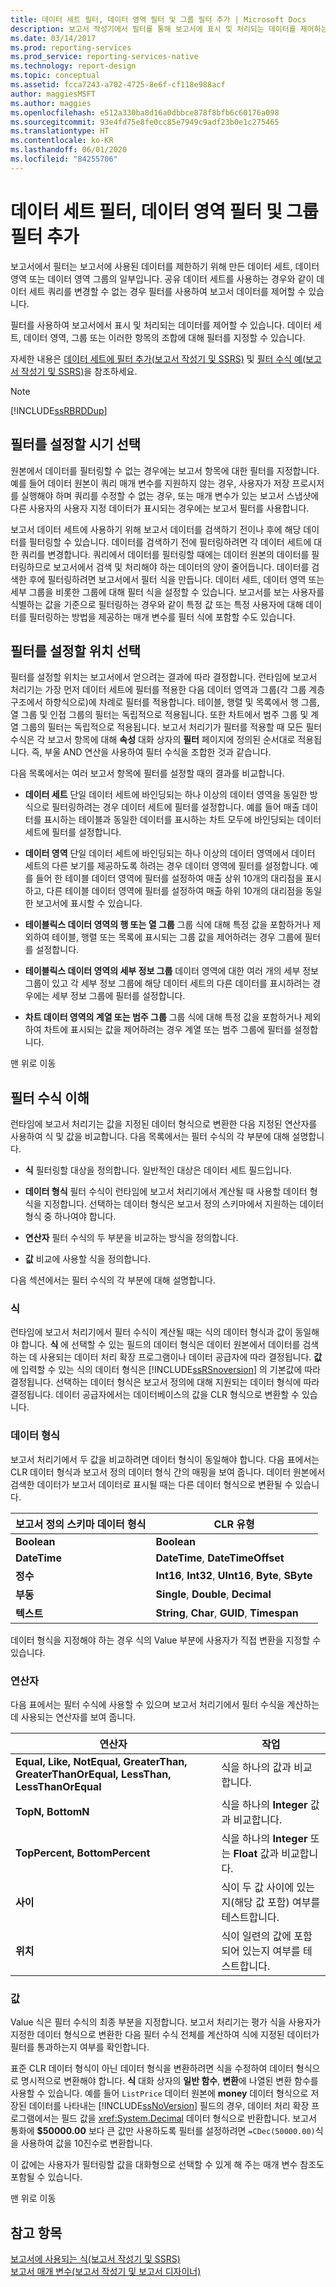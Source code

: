 ```yaml
---
title: 데이터 세트 필터, 데이터 영역 필터 및 그룹 필터 추가 | Microsoft Docs
description: 보고서 작성기에서 필터를 통해 보고서에 표시 및 처리되는 데이터를 제어하는 방법을 알아봅니다.
ms.date: 03/14/2017
ms.prod: reporting-services
ms.prod_service: reporting-services-native
ms.technology: report-design
ms.topic: conceptual
ms.assetid: fcca7243-a702-4725-8e6f-cf118e988acf
author: maggiesMSFT
ms.author: maggies
ms.openlocfilehash: e512a330ba8d16a0dbbce878f8bfb6c60176a098
ms.sourcegitcommit: 93e4fd75e8fe0cc85e7949c9adf23b0e1c275465
ms.translationtype: HT
ms.contentlocale: ko-KR
ms.lasthandoff: 06/01/2020
ms.locfileid: "84255706"
---
```

# <a name="add-dataset-filters-data-region-filters-and-group-filters"></a>데이터 세트 필터, 데이터 영역 필터 및 그룹 필터 추가
  보고서에서 필터는 보고서에 사용된 데이터를 제한하기 위해 만든 데이터 세트, 데이터 영역 또는 데이터 영역 그룹의 일부입니다. 공유 데이터 세트를 사용하는 경우와 같이 데이터 세트 쿼리를 변경할 수 없는 경우 필터를 사용하여 보고서 데이터를 제어할 수 있습니다.  
  
 필터를 사용하여 보고서에서 표시 및 처리되는 데이터를 제어할 수 있습니다. 데이터 세트, 데이터 영역, 그룹 또는 이러한 항목의 조합에 대해 필터를 지정할 수 있습니다.  
  
 자세한 내용은 [데이터 세트에 필터 추가&#40;보고서 작성기 및 SSRS&#41;](../../reporting-services/report-data/add-a-filter-to-a-dataset-report-builder-and-ssrs.md) 및 [필터 수식 예&#40;보고서 작성기 및 SSRS&#41;](../../reporting-services/report-design/filter-equation-examples-report-builder-and-ssrs.md)을 참조하세요.  
  
> [!NOTE]  
>  [!INCLUDE[ssRBRDDup](../../includes/ssrbrddup-md.md)]  
  
##  <a name="choosing-when-to-set-a-filter"></a><a name="When"></a> 필터를 설정할 시기 선택  
 원본에서 데이터를 필터링할 수 없는 경우에는 보고서 항목에 대한 필터를 지정합니다. 예를 들어 데이터 원본이 쿼리 매개 변수를 지원하지 않는 경우, 사용자가 저장 프로시저를 실행해야 하며 쿼리를 수정할 수 없는 경우, 또는 매개 변수가 있는 보고서 스냅샷에 다른 사용자의 사용자 지정 데이터가 표시되는 경우에는 보고서 필터를 사용합니다.  
  
 보고서 데이터 세트에 사용하기 위해 보고서 데이터를 검색하기 전이나 후에 해당 데이터를 필터링할 수 있습니다. 데이터를 검색하기 전에 필터링하려면 각 데이터 세트에 대한 쿼리를 변경합니다. 쿼리에서 데이터를 필터링할 때에는 데이터 원본의 데이터를 필터링하므로 보고서에서 검색 및 처리해야 하는 데이터의 양이 줄어듭니다. 데이터를 검색한 후에 필터링하려면 보고서에서 필터 식을 만듭니다. 데이터 세트, 데이터 영역 또는 세부 그룹을 비롯한 그룹에 대해 필터 식을 설정할 수 있습니다. 보고서를 보는 사용자를 식별하는 값을 기준으로 필터링하는 경우와 같이 특정 값 또는 특정 사용자에 대해 데이터를 필터링하는 방법을 제공하는 매개 변수를 필터 식에 포함할 수도 있습니다.  
  
##  <a name="choosing-where-to-set-a-filter"></a><a name="Where"></a> 필터를 설정할 위치 선택  
 필터를 설정할 위치는 보고서에서 얻으려는 결과에 따라 결정합니다. 런타임에 보고서 처리기는 가장 먼저 데이터 세트에 필터를 적용한 다음 데이터 영역과 그룹(각 그룹 계층 구조에서 하향식으로)에 차례로 필터를 적용합니다. 테이블, 행렬 및 목록에서 행 그룹, 열 그룹 및 인접 그룹의 필터는 독립적으로 적용됩니다. 또한 차트에서 범주 그룹 및 계열 그룹의 필터는 독립적으로 적용됩니다. 보고서 처리기가 필터를 적용할 때 모든 필터 수식은 각 보고서 항목에 대해 **속성** 대화 상자의 **필터** 페이지에 정의된 순서대로 적용됩니다. 즉, 부울 AND 연산을 사용하여 필터 수식을 조합한 것과 같습니다.  
  
 다음 목록에서는 여러 보고서 항목에 필터를 설정할 때의 결과를 비교합니다.  
  
-   **데이터 세트** 단일 데이터 세트에 바인딩되는 하나 이상의 데이터 영역을 동일한 방식으로 필터링하려는 경우 데이터 세트에 필터를 설정합니다. 예를 들어 매출 데이터를 표시하는 테이블과 동일한 데이터를 표시하는 차트 모두에 바인딩되는 데이터 세트에 필터를 설정합니다.  
  
-   **데이터 영역** 단일 데이터 세트에 바인딩되는 하나 이상의 데이터 영역에서 데이터 세트의 다른 보기를 제공하도록 하려는 경우 데이터 영역에 필터를 설정합니다. 예를 들어 한 테이블 데이터 영역에 필터를 설정하여 매출 상위 10개의 대리점을 표시하고, 다른 테이블 데이터 영역에 필터를 설정하여 매출 하위 10개의 대리점을 동일한 보고서에 표시할 수 있습니다.  
  
-   **테이블릭스 데이터 영역의 행 또는 열 그룹** 그룹 식에 대해 특정 값을 포함하거나 제외하여 테이블, 행렬 또는 목록에 표시되는 그룹 값을 제어하려는 경우 그룹에 필터를 설정합니다.  
  
-   **테이블릭스 데이터 영역의 세부 정보 그룹** 데이터 영역에 대한 여러 개의 세부 정보 그룹이 있고 각 세부 정보 그룹에 해당 데이터 세트의 다른 데이터를 표시하려는 경우에는 세부 정보 그룹에 필터를 설정합니다.  
  
-   **차트 데이터 영역의 계열 또는 범주 그룹** 그룹 식에 대해 특정 값을 포함하거나 제외하여 차트에 표시되는 값을 제어하려는 경우 계열 또는 범주 그룹에 필터를 설정합니다.  
  
 맨 위로 이동  
  
##  <a name="understanding-a-filter-equation"></a><a name="FilterEquations"></a> 필터 수식 이해  
 런타임에 보고서 처리기는 값을 지정된 데이터 형식으로 변환한 다음 지정된 연산자를 사용하여 식 및 값을 비교합니다. 다음 목록에서는 필터 수식의 각 부분에 대해 설명합니다.  
  
-   **식** 필터링할 대상을 정의합니다. 일반적인 대상은 데이터 세트 필드입니다.  
  
-   **데이터 형식** 필터 수식이 런타임에 보고서 처리기에서 계산될 때 사용할 데이터 형식을 지정합니다. 선택하는 데이터 형식은 보고서 정의 스키마에서 지원하는 데이터 형식 중 하나여야 합니다.  
  
-   **연산자** 필터 수식의 두 부분을 비교하는 방식을 정의합니다.  
  
-   **값** 비교에 사용할 식을 정의합니다.  
  
 다음 섹션에서는 필터 수식의 각 부분에 대해 설명합니다.  
  
### <a name="expression"></a>식  
 런타임에 보고서 처리기에서 필터 수식이 계산될 때는 식의 데이터 형식과 값이 동일해야 합니다. **식** 에 선택할 수 있는 필드의 데이터 형식은 데이터 원본에서 데이터를 검색하는 데 사용되는 데이터 처리 확장 프로그램이나 데이터 공급자에 따라 결정됩니다. **값** 에 입력할 수 있는 식의 데이터 형식은 [!INCLUDE[ssRSnoversion](../../includes/ssrsnoversion-md.md)] 의 기본값에 따라 결정됩니다. 선택하는 데이터 형식은 보고서 정의에 대해 지원되는 데이터 형식에 따라 결정됩니다. 데이터 공급자에서는 데이터베이스의 값을 CLR 형식으로 변환할 수 있습니다.  
  
### <a name="data-type"></a>데이터 형식  
 보고서 처리기에서 두 값을 비교하려면 데이터 형식이 동일해야 합니다. 다음 표에서는 CLR 데이터 형식과 보고서 정의 데이터 형식 간의 매핑을 보여 줍니다. 데이터 원본에서 검색한 데이터가 보고서 데이터로 표시될 때는 다른 데이터 형식으로 변환될 수 있습니다.  
  
|**보고서 정의 스키마 데이터 형식**|**CLR 유형**|  
|--------------------------------------------|-----------------------|  
|**Boolean**|**Boolean**|  
|**DateTime**|**DateTime**, **DateTimeOffset**|  
|**정수**|**Int16**, **Int32**, **UInt16**, **Byte**, **SByte**|  
|**부동**|**Single**, **Double**, **Decimal**|  
|**텍스트**|**String**, **Char**, **GUID**, **Timespan**|  
  
 데이터 형식을 지정해야 하는 경우 식의 Value 부분에 사용자가 직접 변환을 지정할 수 있습니다.  
  
### <a name="operator"></a>연산자  
 다음 표에서는 필터 수식에 사용할 수 있으며 보고서 처리기에서 필터 수식을 계산하는 데 사용되는 연산자를 보여 줍니다.  
  
|연산자|작업|  
|--------------|------------|  
|**Equal, Like, NotEqual, GreaterThan, GreaterThanOrEqual, LessThan, LessThanOrEqual**|식을 하나의 값과 비교합니다.|  
|**TopN, BottomN**|식을 하나의 **Integer** 값과 비교합니다.|  
|**TopPercent, BottomPercent**|식을 하나의 **Integer** 또는 **Float** 값과 비교합니다.|  
|**사이**|식이 두 값 사이에 있는지(해당 값 포함) 여부를 테스트합니다.|  
|**위치**|식이 일련의 값에 포함되어 있는지 여부를 테스트합니다.|  
  
### <a name="value"></a>값  
 Value 식은 필터 수식의 최종 부분을 지정합니다. 보고서 처리기는 평가 식을 사용자가 지정한 데이터 형식으로 변환한 다음 필터 수식 전체를 계산하여 식에 지정된 데이터가 필터를 통과하는지 여부를 확인합니다.  
  
 표준 CLR 데이터 형식이 아닌 데이터 형식을 변환하려면 식을 수정하여 데이터 형식으로 명시적으로 변환해야 합니다. **식** 대화 상자의 **일반 함수**, **변환**에 나열된 변환 함수를 사용할 수 있습니다. 예를 들어 `ListPrice` 데이터 원본에 **money** 데이터 형식으로 저장된 데이터를 나타내는 [!INCLUDE[ssNoVersion](../../includes/ssnoversion-md.md)] 필드의 경우, 데이터 처리 확장 프로그램에서는 필드 값을 <xref:System.Decimal> 데이터 형식으로 반환합니다. 보고서 통화에 **$50000.00** 보다 큰 값만 사용하도록 필터를 설정하려면 `=CDec(50000.00)`식을 사용하여 값을 10진수로 변환합니다.  
  
 이 값에는 사용자가 필터링할 값을 대화형으로 선택할 수 있게 해 주는 매개 변수 참조도 포함될 수 있습니다.  
  
 맨 위로 이동  
  
## <a name="see-also"></a>참고 항목  
 [보고서에 사용되는 식&#40;보고서 작성기 및 SSRS&#41;](../../reporting-services/report-design/expression-uses-in-reports-report-builder-and-ssrs.md)   
 [보고서 매개 변수&#40;보고서 작성기 및 보고서 디자이너&#41;](../../reporting-services/report-design/report-parameters-report-builder-and-report-designer.md)  
  
  
